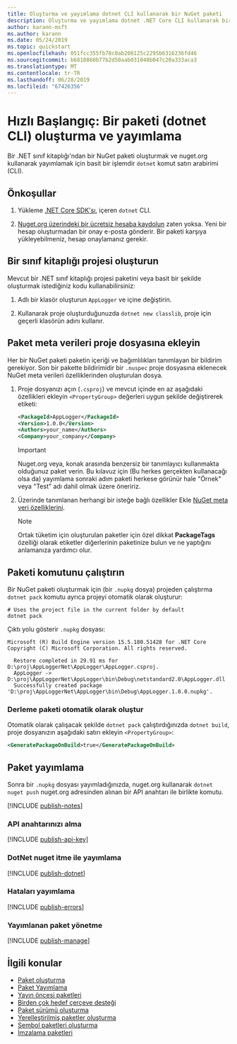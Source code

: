 ```yaml
---
title: Oluşturma ve yayımlama dotnet CLI kullanarak bir NuGet paketi
description: Oluşturma ve yayımlama dotnet .NET Core CLI kullanarak bir NuGet paketi bir gözden geçirme Öğreticisi.
author: karann-msft
ms.author: karann
ms.date: 05/24/2019
ms.topic: quickstart
ms.openlocfilehash: 051fcc355fb78c0ab208125c2295b6316236fd46
ms.sourcegitcommit: b6810860b77b2d50aab031040b047c20a333aca3
ms.translationtype: MT
ms.contentlocale: tr-TR
ms.lasthandoff: 06/28/2019
ms.locfileid: "67426356"
---
```

# <a name="quickstart-create-and-publish-a-package-dotnet-cli"></a>Hızlı Başlangıç: Bir paketi (dotnet CLI) oluşturma ve yayımlama

Bir .NET sınıf kitaplığı'ndan bir NuGet paketi oluşturmak ve nuget.org kullanarak yayımlamak için basit bir işlemdir `dotnet` komut satırı arabirimi (CLI).

## <a name="prerequisites"></a>Önkoşullar

1. Yükleme [.NET Core SDK'sı](https://www.microsoft.com/net/download/), içeren `dotnet` CLI.

1. [Nuget.org üzerindeki bir ücretsiz hesaba kaydolun](https://www.nuget.org/users/account/LogOn?returnUrl=%2F) zaten yoksa. Yeni bir hesap oluşturmadan bir onay e-posta gönderir. Bir paketi karşıya yükleyebilmeniz, hesap onaylamanız gerekir.

## <a name="create-a-class-library-project"></a>Bir sınıf kitaplığı projesi oluşturun

Mevcut bir .NET sınıf kitaplığı projesi paketini veya basit bir şekilde oluşturmak istediğiniz kodu kullanabilirsiniz:

1. Adlı bir klasör oluşturun `AppLogger` ve içine değiştirin.

1. Kullanarak proje oluşturduğunuzda `dotnet new classlib`, proje için geçerli klasörün adını kullanır.

## <a name="add-package-metadata-to-the-project-file"></a>Paket meta verileri proje dosyasına ekleyin

Her bir NuGet paketi paketin içeriği ve bağımlılıkları tanımlayan bir bildirim gerekiyor. Son bir pakette bildirimidir bir `.nuspec` proje dosyasına eklenecek NuGet meta verileri özelliklerinden oluşturulan dosya.

1. Proje dosyanızı açın (`.csproj`) ve mevcut içinde en az aşağıdaki özellikleri ekleyin `<PropertyGroup>` değerleri uygun şekilde değiştirerek etiketi:

    ```xml
    <PackageId>AppLogger</PackageId>
    <Version>1.0.0</Version>
    <Authors>your_name</Authors>
    <Company>your_company</Company>
    ```

    > [!Important]
    > Nuget.org veya, konak arasında benzersiz bir tanımlayıcı kullanmakta olduğunuz paket verin. Bu kılavuz için (Bu herkes gerçekten kullanacağı olsa da) yayımlama sonraki adım paketi herkese görünür hale "Örnek" veya "Test" adı dahil olmak üzere öneririz.

1. Üzerinde tanımlanan herhangi bir isteğe bağlı özellikler Ekle [NuGet meta veri özelliklerini](/dotnet/core/tools/csproj#nuget-metadata-properties).

    > [!Note]
    > Ortak tüketim için oluşturulan paketler için özel dikkat **PackageTags** özelliği olarak etiketler diğerlerinin paketinize bulun ve ne yaptığını anlamanıza yardımcı olur.

## <a name="run-the-pack-command"></a>Paketi komutunu çalıştırın

Bir NuGet paketi oluşturmak için (bir `.nupkg` dosya) projeden çalıştırma `dotnet pack` komutu ayrıca projeyi otomatik olarak oluşturur:

```cli
# Uses the project file in the current folder by default
dotnet pack
```

Çıktı yolu gösterir `.nupkg` dosyası:

```output
Microsoft (R) Build Engine version 15.5.180.51428 for .NET Core
Copyright (C) Microsoft Corporation. All rights reserved.

  Restore completed in 29.91 ms for D:\proj\AppLoggerNet\AppLogger\AppLogger.csproj.
  AppLogger -> D:\proj\AppLoggerNet\AppLogger\bin\Debug\netstandard2.0\AppLogger.dll
  Successfully created package 'D:\proj\AppLoggerNet\AppLogger\bin\Debug\AppLogger.1.0.0.nupkg'.
```

### <a name="automatically-generate-package-on-build"></a>Derleme paketi otomatik olarak oluştur

Otomatik olarak çalışacak şekilde `dotnet pack` çalıştırdığınızda `dotnet build`, proje dosyanızın aşağıdaki satırı ekleyin `<PropertyGroup>`:

```xml
<GeneratePackageOnBuild>true</GeneratePackageOnBuild>
```

## <a name="publish-the-package"></a>Paket yayımlama

Sonra bir `.nupkg` dosyası yayımladığınızda, nuget.org kullanarak `dotnet nuget push` nuget.org adresinden alınan bir API anahtarı ile birlikte komutu.

[!INCLUDE [publish-notes](includes/publish-notes.md)]

### <a name="acquire-your-api-key"></a>API anahtarınızı alma

[!INCLUDE [publish-api-key](includes/publish-api-key.md)]

### <a name="publish-with-dotnet-nuget-push"></a>DotNet nuget itme ile yayımlama

[!INCLUDE [publish-dotnet](includes/publish-dotnet.md)]

### <a name="publish-errors"></a>Hataları yayımlama

[!INCLUDE [publish-errors](includes/publish-errors.md)]

### <a name="manage-the-published-package"></a>Yayımlanan paket yönetme

[!INCLUDE [publish-manage](includes/publish-manage.md)]

## <a name="related-topics"></a>İlgili konular

- [Paket oluşturma](../create-packages/creating-a-package.md)
- [Paket Yayımlama](../nuget-org/publish-a-package.md)
- [Yayın öncesi paketleri](../create-packages/Prerelease-Packages.md)
- [Birden çok hedef çerçeve desteği](../create-packages/supporting-multiple-target-frameworks.md)
- [Paket sürümü oluşturma](../reference/package-versioning.md)
- [Yerelleştirilmiş paketler oluşturma](../create-packages/creating-localized-packages.md)
- [Sembol paketleri oluşturma](../create-packages/symbol-packages-snupkg.md)
- [İmzalama paketleri](../create-packages/Sign-a-package.md)
